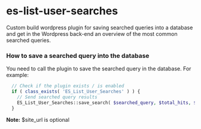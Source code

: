 
# es-list-user-searches

Custom build wordpress plugin for saving searched queries into a database and get in the Wordpress back-end an overview of the most common searched queries. 

### How to save a searched query into the database
You need to call the plugin to save the searched query in the database. For example:

```php
  // Check if the plugin exists / is enabled
  if ( class_exists( 'ES_List_User_Searches' ) ) {
    // Send searched query results
    ES_List_User_Searches::save_search( $searched_query, $total_hits, $site_url );
  }
```

**Note:** $site_url is optional
